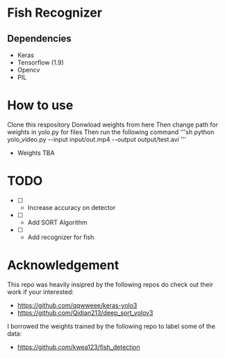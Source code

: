 # Fish Recognizer
## Dependencies 
- Keras
- Tensorflow (1.9)
- Opencv
- PIL

# How to use
Clone this respository
Donwload weights from here 
Then change path for weights in yolo.py for files
Then run the following command
'''sh
python yolo_video.py --input input/out.mp4 --output output/test.avi
'''
- Weights TBA

# TODO
- [ ] - Increase accuracy on detector
- [ ] - Add SORT Algorithm 
- [ ] - Add recognizer for fish

# Acknowledgement
This repo was heavily insipred by the following repos do check out their work if your interested:

- https://github.com/qqwweee/keras-yolo3
- https://github.com/Qidian213/deep_sort_yolov3

I borrowed the weights trained by the following repo to label some of the data:
- https://github.com/kwea123/fish_detection